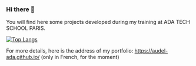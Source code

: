 ### Hi there 👋

You will find here some projects developed during my training at ADA TECH SCHOOL PARIS. <br>

[![Top Langs](https://github-readme-stats.vercel.app/api/top-langs/?username=AuDel-Ada&layout=compact)](https://github.com/AuDel-Ada/github-readme-stats) <br>

For more details, here is the address of my portfolio: https://audel-ada.github.io/ (only in French, for the moment) <br>

<!--
**AuDel-Ada/AuDel-Ada** is a ✨ _special_ ✨ repository because its `README.md` (this file) appears on your GitHub profile.

Here are some ideas to get you started:

- 🔭 I’m currently working on ...
- 🌱 I’m currently learning ...
- 👯 I’m looking to collaborate on ...
- 🤔 I’m looking for help with ...
- 💬 Ask me about ...
- 📫 How to reach me: ...
- 😄 Pronouns: ...
- ⚡ Fun fact: ...
-->

